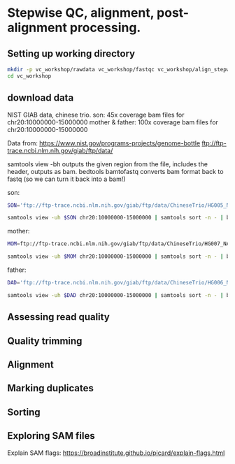 # Stepwise QC, alignment, post-alignment processing. #

## Setting up working directory ##
```bash
mkdir -p vc_workshop/rawdata vc_workshop/fastqc vc_workshop/align_stepwise vc_workshop/scripts
cd vc_workshop
```

## download data ##

NIST GIAB data, chinese trio. 
son: 45x coverage bam files for chr20:10000000-15000000
mother & father: 100x coverage bam files for chr20:10000000-15000000

Data from:
https://www.nist.gov/programs-projects/genome-bottle
ftp://ftp-trace.ncbi.nlm.nih.gov/giab/ftp/data/

samtools view -bh <file> <region> outputs the given region from the file, includes the header, outputs as bam. 
bedtools bamtofastq converts bam format back to fastq (so we can turn it back into a bam!)


son:

```bash
SON='ftp://ftp-trace.ncbi.nlm.nih.gov/giab/ftp/data/ChineseTrio/HG005_NA24631_son/HG005_NA24631_son_HiSeq_300x/basespace_45x_bams_vcfs_PerFlowCell/150424_HG005_Homogeneity_02_FCA-22108087/150424_HG005_Homogeneity_FCA_Combined-23168145/150424-HG005-Homogeneity-FCA-Combined_S1.bam'

samtools view -uh $SON chr20:10000000-15000000 | samtools sort -n - | bedtools bamtofastq -i /dev/stdin/ -fq son.1.fq -fq2 son.2.fq
```

mother:

```bash
MOM=ftp://ftp-trace.ncbi.nlm.nih.gov/giab/ftp/data/ChineseTrio/HG007_NA24695-hu38168_mother/NA24695_Mother_HiSeq100x/NHGRI_Illumina100X_Chinesetrio_novoalign_bams/HG007.GRCh38_full_plus_hs38d1_analysis_set_minus_alts.100x.bam

samtools view -uh $MOM chr20:10000000-15000000 | samtools sort -n - | bedtools bamtofastq -i /dev/stdin/ -fq mom.1.fq -fq2 mom.2.fq
```

father:

```bash
DAD='ftp://ftp-trace.ncbi.nlm.nih.gov/giab/ftp/data/ChineseTrio/HG006_NA24694-huCA017E_father/NA24694_Father_HiSeq100x/NHGRI_Illumina100X_Chinesetrio_novoalign_bams/HG006.GRCh38_full_plus_hs38d1_analysis_set_minus_alts.100x.bam'

samtools view -uh $DAD chr20:10000000-15000000 | samtools sort -n - | bedtools bamtofastq -i /dev/stdin/ -fq dad.1.fq -fq2 dad.2.fq
```

## Assessing read quality ##



## Quality trimming ##


## Alignment ##


## Marking duplicates ##


## Sorting ##


## Exploring SAM files ##

Explain SAM flags:
https://broadinstitute.github.io/picard/explain-flags.html
